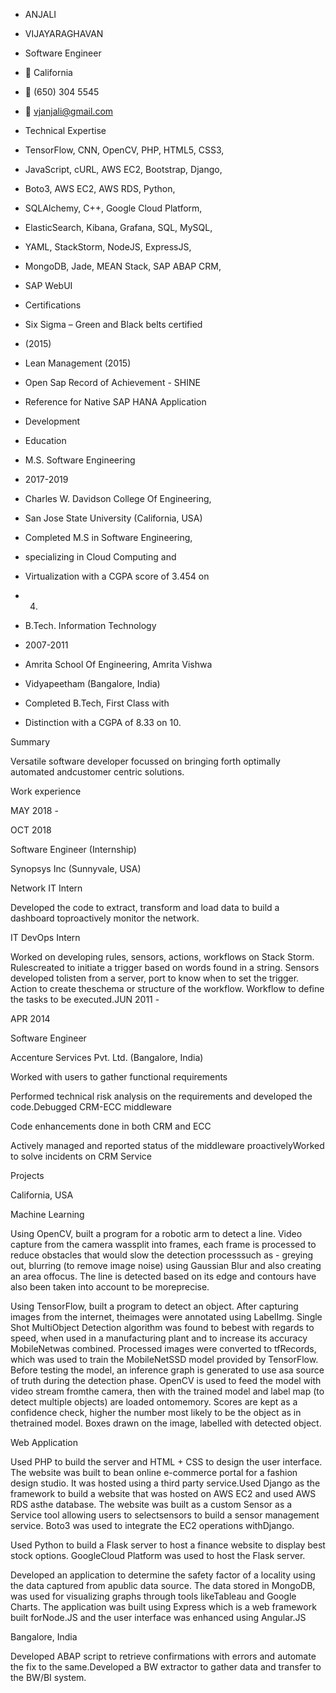 - ANJALI

- VIJAYARAGHAVAN

- Software Engineer

-  California

-  (650) 304 5545

-  vjanjali@gmail.com

- Technical Expertise

- TensorFlow, CNN, OpenCV,  PHP, HTML5, CSS3,

- JavaScript, cURL, AWS EC2, Bootstrap, Django,

- Boto3, AWS EC2, AWS RDS, Python,

- SQLAlchemy, C++,  Google Cloud Platform,

- ElasticSearch, Kibana, Grafana, SQL, MySQL,

- YAML, StackStorm, NodeJS, ExpressJS,

- MongoDB, Jade, MEAN Stack, SAP ABAP CRM,

- SAP WebUI

- Certifications

- Six Sigma – Green and Black belts certified

- (2015)

- Lean Management (2015)

- Open Sap Record of Achievement - SHINE

- Reference for Native SAP HANA Application

- Development

- Education

- M.S. Software Engineering

- 2017-2019

- Charles W. Davidson College Of Engineering,

- San Jose State University (California, USA)

- Completed M.S in Software Engineering,

- specializing in Cloud Computing and

- Virtualization with a CGPA score of 3.454 on

- 4.

- B.Tech. Information Technology

- 2007-2011

- Amrita School Of Engineering, Amrita Vishwa

- Vidyapeetham (Bangalore, India)

- Completed B.Tech, First Class with

- Distinction with a CGPA of 8.33 on 10.

Summary

Versatile software developer focussed on bringing forth optimally automated andcustomer centric solutions.

Work experience

MAY 2018 -

OCT 2018

Software Engineer (Internship)

Synopsys Inc (Sunnyvale, USA)

Network IT Intern

Developed the code to extract, transform and load data to build a dashboard toproactively monitor the network.

IT DevOps Intern

Worked on developing rules, sensors, actions, workflows on Stack Storm. Rulescreated to initiate a trigger based on words found in a string. Sensors developed tolisten from a server, port to know when to set the trigger. Action to create theschema or structure of the workflow. Workflow to define the tasks to be executed.JUN 2011 -

APR 2014

Software Engineer

Accenture Services Pvt. Ltd. (Bangalore, India)

Worked with users to gather functional requirements

Performed technical risk analysis on the requirements and developed the code.Debugged CRM-ECC middleware

Code enhancements done in both CRM and ECC

Actively managed and reported status of the middleware proactivelyWorked to solve incidents on CRM Service

Projects

California, USA

Machine Learning

Using OpenCV, built a program for a robotic arm to detect a line. Video capture from the camera wassplit into frames, each frame is processed to reduce obstacles that would slow the detection processsuch as - greying out, blurring (to remove image noise) using Gaussian Blur and also creating an area offocus. The line is detected based on its edge and contours have also been taken into account to be moreprecise.

Using TensorFlow, built a program to detect an object. After capturing images from the internet, theimages were annotated using LabelImg. Single Shot MultiObject Detection algorithm was found to bebest with regards to speed, when used in a manufacturing plant and to increase its accuracy MobileNetwas combined. Processed images were converted to tfRecords, which was used to train the MobileNetSSD model provided by TensorFlow. Before testing the model, an inference graph is generated to use asa source of truth during the detection phase. OpenCV is used to feed the model with video stream fromthe camera, then with the trained model and label map (to detect multiple objects) are loaded ontomemory. Scores are kept as a confidence check, higher the number most likely to be the object as in thetrained model. Boxes drawn on the image, labelled with detected object.

Web Application

Used PHP to build the server and HTML + CSS to design the user interface. The website was built to bean online e-commerce portal for a fashion design studio. It was hosted using a third party service.Used Django as the framework to build a website that was hosted on AWS EC2 and used AWS RDS asthe database. The website was built as a custom Sensor as a Service tool allowing users to selectsensors to build a sensor management service. Boto3 was used to integrate the EC2 operations withDjango.

Used Python to build a Flask server to host a finance website to display best stock options. GoogleCloud Platform was used to host the Flask server.

Developed an application to determine the safety factor of a locality using the data captured from apublic data source. The data stored in MongoDB, was used for visualizing graphs through tools likeTableau and Google Charts. The application was built using Express which is a web framework built forNode.JS and the user interface was enhanced using Angular.JS

Bangalore, India

Developed ABAP script to retrieve confirmations with errors and automate the fix to the same.Developed a BW extractor to gather data and transfer to the BW/BI system.

